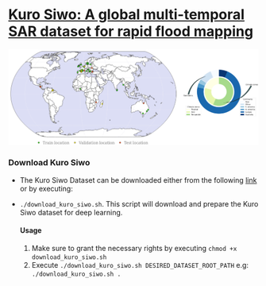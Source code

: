 # [Kuro Siwo: A global multi-temporal SAR dataset for rapid flood mapping](https://arxiv.org/abs/2311.12056) 

![Kuro Siwo](imgs/kuro_spatial.png)
### Download Kuro Siwo
- The Kuro Siwo Dataset can be downloaded either from the following [link](https://www.dropbox.com/scl/fo/nkqaa9se5zl3yng4bdai4/h?rlkey=bro222cvgu4lo3b4towo6gbmm&dl=0) or by executing:


- ```./download_kuro_siwo.sh```. This script will download and prepare the Kuro Siwo dataset for deep learning.

    #### Usage 

    1. Make sure to grant the necessary rights by executing `chmod +x download_kuro_siwo.sh`
    2. Execute `./download_kuro_siwo.sh DESIRED_DATASET_ROOT_PATH` e.g: `./download_kuro_siwo.sh .`
   
